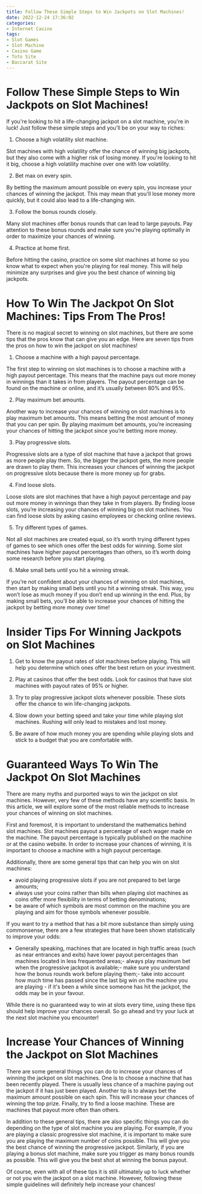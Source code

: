 ```yaml
---
title: Follow These Simple Steps to Win Jackpots on Slot Machines!
date: 2022-12-24 17:36:02
categories:
- Internet Casino
tags:
- Slot Games
- Slot Machine
- Casino Game
- Toto Site
- Baccarat Site
---
```



#  Follow These Simple Steps to Win Jackpots on Slot Machines!

If you're looking to hit a life-changing jackpot on a slot machine, you're in luck! Just follow these simple steps and you'll be on your way to riches:

1. Choose a high volatility slot machine.

Slot machines with high volatility offer the chance of winning big jackpots, but they also come with a higher risk of losing money. If you're looking to hit it big, choose a high volatility machine over one with low volatility.

2. Bet max on every spin.

By betting the maximum amount possible on every spin, you increase your chances of winning the jackpot. This may mean that you'll lose money more quickly, but it could also lead to a life-changing win.

3. Follow the bonus rounds closely.

Many slot machines offer bonus rounds that can lead to large payouts. Pay attention to these bonus rounds and make sure you're playing optimally in order to maximize your chances of winning.

4. Practice at home first.

Before hitting the casino, practice on some slot machines at home so you know what to expect when you're playing for real money. This will help minimize any surprises and give you the best chance of winning big jackpots.

#  How To Win The Jackpot On Slot Machines: Tips From The Pros!

There is no magical secret to winning on slot machines, but there are some tips that the pros know that can give you an edge. Here are seven tips from the pros on how to win the jackpot on slot machines!

1. Choose a machine with a high payout percentage.

The first step to winning on slot machines is to choose a machine with a high payout percentage. This means that the machine pays out more money in winnings than it takes in from players. The payout percentage can be found on the machine or online, and it’s usually between 80% and 95%.

2. Play maximum bet amounts.

Another way to increase your chances of winning on slot machines is to play maximum bet amounts. This means betting the most amount of money that you can per spin. By playing maximum bet amounts, you’re increasing your chances of hitting the jackpot since you’re betting more money.

3. Play progressive slots.

Progressive slots are a type of slot machine that have a jackpot that grows as more people play them. So, the bigger the jackpot gets, the more people are drawn to play them. This increases your chances of winning the jackpot on progressive slots because there is more money up for grabs.

4. Find loose slots.

Loose slots are slot machines that have a high payout percentage and pay out more money in winnings than they take in from players. By finding loose slots, you’re increasing your chances of winning big on slot machines. You can find loose slots by asking casino employees or checking online reviews.

5. Try different types of games.

Not all slot machines are created equal, so it’s worth trying different types of games to see which ones offer the best odds for winning. Some slot machines have higher payout percentages than others, so it’s worth doing some research before you start playing.

6. Make small bets until you hit a winning streak.

If you’re not confident about your chances of winning on slot machines, then start by making small bets until you hit a winning streak. This way, you won’t lose as much money if you don’t end up winning in the end. Plus, by making small bets, you’ll be able to increase your chances of hitting the jackpot by betting more money over time!

#  Insider Tips For Winning Jackpots on Slot Machines

1. Get to know the payout rates of slot machines before playing. This will help you determine which ones offer the best return on your investment.

2. Play at casinos that offer the best odds. Look for casinos that have slot machines with payout rates of 95% or higher.

3. Try to play progressive jackpot slots whenever possible. These slots offer the chance to win life-changing jackpots.

4. Slow down your betting speed and take your time while playing slot machines. Rushing will only lead to mistakes and lost money.

5. Be aware of how much money you are spending while playing slots and stick to a budget that you are comfortable with.

#  Guaranteed Ways To Win The Jackpot On Slot Machines

There are many myths and purported ways to win the jackpot on slot machines. However, very few of these methods have any scientific basis. In this article, we will explore some of the most reliable methods to increase your chances of winning on slot machines.

First and foremost, it is important to understand the mathematics behind slot machines. Slot machines payout a percentage of each wager made on the machine. The payout percentage is typically published on the machine or at the casino website. In order to increase your chances of winning, it is important to choose a machine with a high payout percentage.

Additionally, there are some general tips that can help you win on slot machines:

- avoid playing progressive slots if you are not prepared to bet large amounts;
- always use your coins rather than bills when playing slot machines as coins offer more flexibility in terms of betting denominations;
- be aware of which symbols are most common on the machine you are playing and aim for those symbols whenever possible.

If you want to try a method that has a bit more substance than simply using commonsense, there are a few strategies that have been shown statistically to improve your odds:

- Generally speaking, machines that are located in high traffic areas (such as near entrances and exits) have lower payout percentages than machines located in less frequented areas;- always play maximum bet when the progressive jackpot is available;- make sure you understand how the bonus rounds work before playing them;- take into account how much time has passed since the last big win on the machine you are playing - if it's been a while since someone has hit the jackpot, the odds may be in your favour.


While there is no guaranteed way to win at slots every time, using these tips should help improve your chances overall. So go ahead and try your luck at the next slot machine you encounter!

#  Increase Your Chances of Winning the Jackpot on Slot Machines

There are some general things you can do to increase your chances of winning the jackpot on slot machines. One is to choose a machine that has been recently played. There is usually less chance of a machine paying out the jackpot if it has just been played. Another tip is to always bet the maximum amount possible on each spin. This will increase your chances of winning the top prize. Finally, try to find a loose machine. These are machines that payout more often than others.

In addition to these general tips, there are also specific things you can do depending on the type of slot machine you are playing. For example, if you are playing a classic progressive slot machine, it is important to make sure you are playing the maximum number of coins possible. This will give you the best chance of winning the progressive jackpot. Similarly, if you are playing a bonus slot machine, make sure you trigger as many bonus rounds as possible. This will give you the best shot at winning the bonus payout.

Of course, even with all of these tips it is still ultimately up to luck whether or not you win the jackpot on a slot machine. However, following these simple guidelines will definitely help increase your chances!
